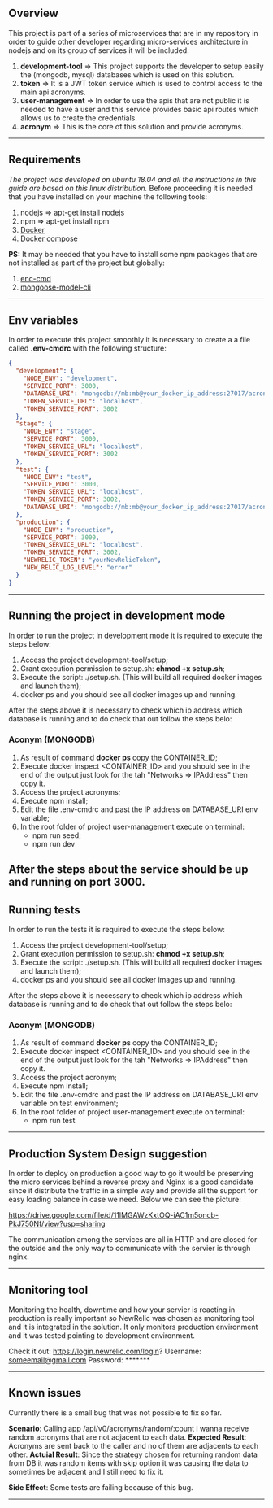 ## Overview

This project is part of a series of microservices that are in my repository in order to guide other developer regarding micro-services architecture in nodejs and on its group of services it will be included:

1. **development-tool** => This project supports the developer to setup easily the (mongodb, mysql) databases which is used on this solution.
2. **token** => It is a JWT token service which is used to control access to the main api acronyms.
3. **user-management** => In order to use the apis that are not public it is needed to have a user and this service provides basic api routes which allows us to create the credentials.
4. **acronym** => This is the core of this solution and provide acronyms.

---

## Requirements

*The project was developed on ubuntu 18.04 and all the instructions in this guide are based on this linux distribution.*
Before proceeding it is needed that you have installed on your machine the following tools:

1. nodejs => apt-get install nodejs
2. npm => apt-get install npm
3. [Docker](https://docs.docker.com/engine/install/ubuntu/)
4. [Docker compose](https://docs.docker.com/compose/install/)

**PS:** It may be needed that you have to install some npm packages that are not installed as part of the project but globally:

1. [enc-cmd](https://www.npmjs.com/package/env-cmd)
2. [mongoose-model-cli](https://www.npmjs.com/package/mongoose-model-cli)

---

## Env variables

In order to execute this project smoothly it is necessary to create a a file called **.env-cmdrc** with the following structure:

```json
{
  "development": {
    "NODE_ENV": "development",
    "SERVICE_PORT": 3000,
    "DATABASE_URI": "mongodb://mb:mb@your_docker_ip_address:27017/acronym",
    "TOKEN_SERVICE_URL": "localhost",
    "TOKEN_SERVICE_PORT": 3002
  },
  "stage": {
    "NODE_ENV": "stage",
    "SERVICE_PORT": 3000,
    "TOKEN_SERVICE_URL": "localhost",
    "TOKEN_SERVICE_PORT": 3002
  },
  "test": {
    "NODE_ENV": "test",
    "SERVICE_PORT": 3000,
    "TOKEN_SERVICE_URL": "localhost",
    "TOKEN_SERVICE_PORT": 3002,
    "DATABASE_URI": "mongodb://mb:mb@your_docker_ip_address:27017/acronym"
  },
  "production": {
    "NODE_ENV": "production",
    "SERVICE_PORT": 3000,
    "TOKEN_SERVICE_URL": "localhost",
    "TOKEN_SERVICE_PORT": 3002,
    "NEWRELIC_TOKEN": "yourNewRelicToken",
    "NEW_RELIC_LOG_LEVEL": "error"
  }
}
```
---

## Running the project in development mode

In order to run the project in development mode it is required to execute the steps below:

1. Access the project development-tool/setup;
2. Grant execution permission to setup.sh: **chmod +x setup.sh**;
3. Execute the script: ./setup.sh. (This will build all required docker images and launch them);
4. docker ps and you should see all docker images up and running.

After the steps above it is necessary to check which ip address which database is running and to do check that out follow the steps belo:

### Aconym (MONGODB)
1. As result of command **docker ps** copy the CONTAINER_ID;
2. Execute docker inspect <CONTAINER_ID> and you should see in the end of the output just look for the tah "Networks => IPAddress" then copy it.
3. Access the project acronyms;
4. Execute npm install;
5. Edit the file .env-cmdrc and past the IP address on DATABASE_URI env variable;
6. In the root folder of project user-management execute on terminal:
	- npm run seed;
	- npm run dev

After the steps about the service should be up and running on port 3000.
---

## Running tests

In order to run the tests it is required to execute the steps below:

1. Access the project development-tool/setup;
2. Grant execution permission to setup.sh: **chmod +x setup.sh**;
3. Execute the script: ./setup.sh. (This will build all required docker images and launch them);
4. docker ps and you should see all docker images up and running.

After the steps above it is necessary to check which ip address which database is running and to do check that out follow the steps belo:

### Aconym (MONGODB)

1. As result of command **docker ps** copy the CONTAINER_ID;
2. Execute docker inspect <CONTAINER_ID> and you should see in the end of the output just look for the tah "Networks => IPAddress" then copy it.
3. Access the project acronym;
4. Execute npm install;
5. Edit the file .env-cmdrc and past the IP address on DATABASE_URI env variable on test environment;
6. In the root folder of project user-management execute on terminal:
	- npm run test
---

## Production System Design suggestion

In order to deploy on production a good way to go it would be preserving the micro services behind a reverse proxy and Nginx is a good candidate since it distribute the traffic in a simple way and provide all the support for easy loading balance in case we need.
Below we can see the picture:

https://drive.google.com/file/d/11IMGAWzKxtOQ-iAC1m5oncb-PkJ750Nf/view?usp=sharing

The communication among the services are all in HTTP and are closed for the outside and the only way to communicate with the servier is through nginx.

---

## Monitoring tool

Monitoring the health, downtime and how your servier is reacting in production is really important so NewRelic was chosen as monitoring tool and it is integrated in the solution.
It only monitors production environment and it was tested pointing to development environment.

Check it out: https://login.newrelic.com/login?
Username: someemail@gmail.com
Password: *******

---

## Known issues

Currently there is a small bug that was not possible to fix so far.

**Scenario**: Calling app /api/v0/acronyms/random/:count i wanna receive random acronyms that are not adjacent to each data.
**Expected Result**: Acronyms are sent back to the caller and no of them are adjacents to each other.
**Actuial Result**: Since the strategy chosen for returning random data from DB it was random items with skip option it was causing the data to sometimes be adjacent and I still need to fix it.

**Side Effect**: Some tests are failing because of this bug.

---
